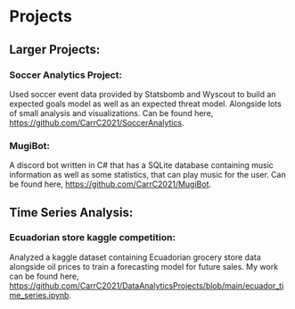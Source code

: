 # Projects

## Larger Projects:

### Soccer Analytics Project:
Used soccer event data provided by Statsbomb and Wyscout to build an expected goals model as well as an expected threat model. Alongside lots of small analysis and visualizations. Can be found here,
https://github.com/CarrC2021/SoccerAnalytics.

### MugiBot:
A discord bot written in C# that has a SQLite database containing music information as well as some statistics, that can play music for the user. Can be found here,
https://github.com/CarrC2021/MugiBot.

## Time Series Analysis:

### Ecuadorian store kaggle competition:
Analyzed a kaggle dataset containing Ecuadorian grocery store data alongside oil prices to train a forecasting model for future sales. My work can be found here,
https://github.com/CarrC2021/DataAnalyticsProjects/blob/main/ecuador_time_series.ipynb.



